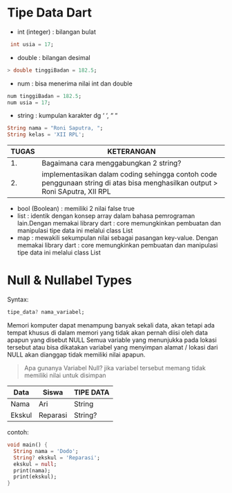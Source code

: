 # Tipe Data Dart
-	int (integer)	: bilangan bulat
  ```dart
   int usia = 17;
```
-	double 		: bilangan desimal
  ```dart
  > double tinggiBadan = 182.5;
```
-	num       : bisa menerima nilai int dan double
  ```dart
  num tinggiBadan = 182.5;
num usia = 17;
````
-	string		: kumpulan karakter dg ‘ ‘, “ “
  ```dart
String nama = "Roni Saputra, ";
String kelas = 'XII RPL';
```
|TUGAS | KETERANGAN |
|------|------------|
|1.| Bagaimana cara menggabungkan 2 string? |
|2.| implementasikan dalam coding sehingga contoh code penggunaan string di atas bisa menghasilkan output > Roni SAputra, XII RPL |


-	bool (Boolean)	: memiliki 2 nilai false true
-	list : identik dengan konsep array dalam bahasa pemrograman lain.Dengan memakai library dart : core memungkinkan pembuatan dan manipulasi tipe data ini melalui class List 
-	map : mewakili sekumpulan nilai sebagai pasangan key-value. Dengan memakai library dart : core memungkinkan pembuatan dan manipulasi tipe data ini melalui class List 

  
# Null & Nullabel Types
Syntax:
```dart
tipe_data? nama_variabel;
```
Memori komputer dapat menampung banyak sekali data, akan tetapi ada tempat khusus di dalam memori yang tidak akan pernah diisi oleh data apapun yang disebut NULL 
Semua variable yang menunjukka pada lokasi tersebut atau bisa dikatakan variabel yang menyimpan alamat / lokasi dari NULL akan dianggap tidak memiliki nilai apapun.

>Apa gunanya Variabel Null?
>jika variabel tersebut memang tidak memiliki nilai untuk disimpan

|Data | Siswa	| TIPE DATA |
|-----|-------|-----------|
|Nama	| Ari |	String |
|Ekskul | 	Reparasi | String? | 	

contoh:
```dart
void main() {
  String nama = 'Dodo';
  String? ekskul = 'Reparasi';
  ekskul = null;
  print(nama);
  print(ekskul);
}
```
